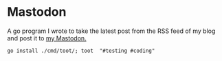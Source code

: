 # Mastodon

A go program I wrote to take the latest post from the RSS feed of my blog and post it to [my Mastodon.](https://toot.community/@mischavandenburg)

`go install ./cmd/toot/; toot  "#testing #coding"`

